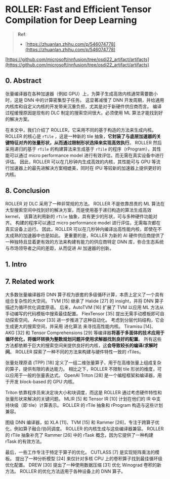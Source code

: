 # ROLLER: Fast and Efficient Tensor Compilation for Deep Learning

> **Ref**:
>
> - [https://zhuanlan.zhihu.com/p/546074778](https://zhuanlan.zhihu.com/p/546074778)
> 

[https://github.com/microsoft/nnfusion/tree/osdi22_artifact/artifacts](https://github.com/microsoft/nnfusion/tree/osdi22_artifact/artifacts)

## 0. Abstract
张量编译器在各种加速器（例如 GPU）上，为算子生成高效内核通常需要数小时，这是 DNN 中的计算密集型子任务。 这显著减慢了 DNN 开发周期，并给通用内核库和自定义内核的开发带来沉重负担，尤其是对于新硬件供应商而言。 编译过程缓慢原因是现有的 DLC 制定的搜索空间很大，必须使用 ML 算法才能找到好的解决方案。

在本文中，我们介绍了 ROLLER，它采用不同的基于构造的方法来生成内核。 ROLLER 的核心是 `rTile` ，这是一种新的 tile 抽象，**它封装了与底层加速器的关键特征对齐的张量形状，从而通过限制形状选择来实现高效执行**。 ROLLER 然后采用递归的基于 `rTile` 的构建算法来生成基于 `rTile` 的程序（rProgram），其性能可以通过 micro performance model 进行有效评估，而无需在真实设备中进行评估。 因此，ROLLER 可以在几秒钟内生成高效的内核，其性能可与 GPU 等流行加速器上的最先进解决方案相媲美，同时在 IPU 等较新的加速器上提供更好的内核。

## 8. Conclusion
ROLLER 对 DLC 采用了一种非常规的方法。 ROLLER 不是依靠昂贵的 ML 算法在大型搜索空间中找到好的解决方案，而是使用基于递归构造的算法生成高效 kernel， 该算法利用新的 `rTile` 抽象，具有更少的形状，可与多种硬件功能对齐。 构建的程序可以通过 micro performance model 进行评估，无需每次都在真实设备上运行。 因此，ROLLER 可以在几秒钟内编译出高性能内核，即使在不太成熟的加速器中也是如此。 更重要的是，ROLLER 为新的 AI 硬件供应商提供了一种独特且显着更有效的方法来构建有能力的供应商特定 DNN 库，弥合生态系统与市场领导者之间的差距，从而促进 AI 加速器的创新。

## 1. Intro

## 7. Related work
大多数张量编译器将 DNN 算子视为嵌套的多级循环计算，本质上定义了一个具有组合复杂性的大空间。 TVM [15] 继承了 Halide [27] 的 insight，并将 DNN 算子描述为循环优化调度原语。 后来，AutoTVM [16] 扩展了 TVM 以应用 ML 方法从手动编写的代码模板中搜索最佳配置。 FlexTensor [35] 提出无需手动模板即可自动探索空间。 Ansor [33] 进一步推进了这种自动化。 考虑到分层代码结构，它会生成更大的搜索空间，并采用 进化算法 来寻找高性能内核。 Tiramisu [14]、AKG [32] 和 Tensor Comprehensions [29] 等编译器**将基于多面体的技术应用于循环优化，将循环转换为整数规划问题并使用求解器找到良好的配置**。 所有这些方法都依赖于巨大的搜索空间来提供良好的内核，这**会导致较长的编译/求解时间**。 ROLLER 探索了一种不同的方法来构建与硬件特性一致的 rTiles。

张量处理原语 (TPP) [18] 定义了一组二维张量算子，用于在高维张量上组成复杂的算子，提供有限的表达能力。 相比之下，ROLLER 不限制 tile 形状的维度，可以应用于一般的张量表达式。 OpenAI Triton [28] 是一个编程框架和编译器，用于开发 block-based 的 GPU 内核。

Triton 依靠程序员来决定块大小和块调度，而这是 ROLLER 通过考虑硬件特性和张量形状来解决的关键问题。 MLIR [5] 和 Tensor IR [10] 计划在他们的 IR 中支持块级（即 tile）计算表示。 ROLLER 的 rTile 抽象和 rProgram 构造与这些计划兼容。

图级 DNN 编译器，如 XLA [11]、TVM [15] 和 Rammer [26]，专注于跨算子优化，例如算子融合/协同调度。 ROLLER 的内核生成与这些编译器兼容。 ROLLER 的 rTile 抽象补充了 Rammer [26] 中的 rTask 概念，因为它提供了一种构建 rTask 的有效方法。

最后，一些工作专注于特定于算子的优化。 CUTLASS [7] 是实现矩阵乘法的模板。 提出了一种分析模型 [24] 来仅针对多核 CPU 上的卷积算子找到最佳循环级优化配置。 DREW [30] 提出了一种使用数据压缩 [31] 优化 Winograd 卷积的新方法。 ROLLER 的优化方法适用于各种设备上的 DNN 算子。